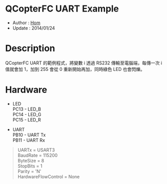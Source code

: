 QCopterFC UART Example
========
* Author  : [Hom](https://github.com/Hom19910422)
* Update  : 2014/01/24

Description
========
QCopterFC UART 的範例程式，將變數 i 透過 RS232 傳輸至電腦端，每傳一次 i 值就會加 1，加到 255 會從 0 重新開始再加，同時綠色 LED 也會閃爍。

Hardware
========
* LED  
PC13 - LED_B  
PC14 - LED_G  
PC15 - LED_R  

* UART  
PB10 - UART Tx  
PB11 - UART Rx  
> UARTx = USART3  
> BaudRate = 115200  
> ByteSize = 8  
> StopBits = 1  
> Parity = 'N'  
> HardwareFlowControl = None  
